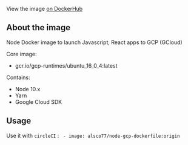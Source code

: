 View the image [on DockerHub](https://hub.docker.com/repository/docker/alsco77/node-gcp-dockerfile/general)

## About the image

Node Docker image to launch Javascript, React apps to GCP (GCloud)

Core image:
 - gcr.io/gcp-runtimes/ubuntu_16_0_4:latest

Contains:
 - Node 10.x
 - Yarn
 - Google Cloud SDK


## Usage 

Use it with `circleCI` : ` - image: alsco77/node-gcp-dockerfile:origin`

